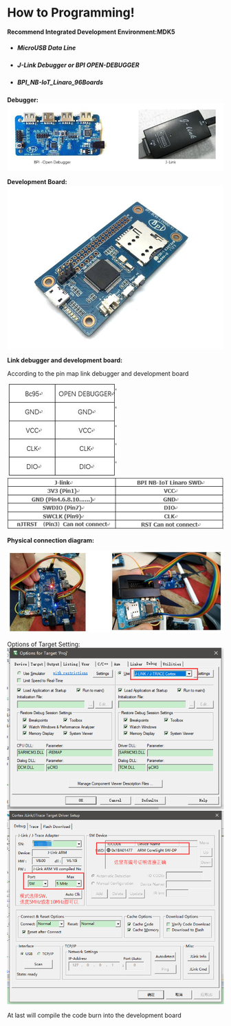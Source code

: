 # How to Programming!

**Recommend Integrated Development Environment:MDK5**

- ##### MicroUSB Data Line
- ##### J-Link Debugger or BPI OPEN-DEBUGGER
- ##### BPI_NB-IoT_Linaro_96Boards

**Debugger:**
![](./pic/Debugger.jpg)

**Development Board:**
![](./pic/view.jpg)

**Link debugger and development board:**

According to the pin map link debugger and development board

![](./pic/connect2.jpg)![](./pic/connect1.png)

**Physical connection diagram:**

![](./pic/connect.jpg)

Options of Target Setting:
![](./pic/debug_setting_1.png)
![](./pic/debug_setting_2.png)

At last will compile the code burn into the development board
